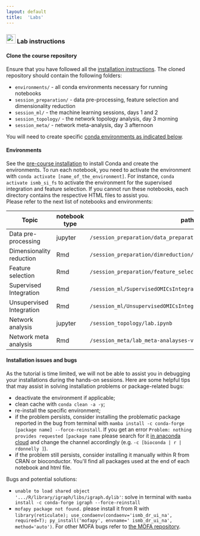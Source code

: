 ```yaml
---
layout: default
title:  'Labs'
---
```


### <img border="0" src="https://www.svgrepo.com/show/7421/computer.svg" width="25" height="25"> Lab instructions

#### Clone the course repository
  
Ensure that you have followed all the [installation instructions](./precourse.html). The cloned repository should contain the following folders:
- `environments/` - all conda environments necessary for running notebooks
- `session_preparation/` - data pre-processing, feature selection and dimensionality reduction
- `session_ml/` - the machine learning sessions, days 1 and 2
- `session_topology/` - the network topology analysis, day 3 morning
- `session_meta/` - network meta-analysis, day 3 afternoon

You will need to create specific [conda environments as indicated below](#environments).

#### Environments
See the [pre-course installation](./precourse.md) to install Conda and create the environments. To run each notebook, you need to activate the environment with `conda activate [name_of_the_environment]`. For instance, `conda activate ismb_si_fs` to activate the environment for the supervised integration and feature selection. If you cannot run these notebooks, each directory contains the respective HTML files to assist you.  
Please refer to the next list of notebooks and environments:  

| Topic			  			| notebook type	| path to notebook																	| environment name 			|
| --------------------------|---------------|-----------------------------------------------------------------------------------|---------------------------|
| Data pre-processing 		| jupyter  		| `/session_preparation/data_preparation/preprocessing.ipynb` 						| `ismb_prep` 				|
| Dimensionality reduction	| Rmd  			| `/session_preparation/dimreduction/OmicsIntegration_DimensionReduction.Rmd`		| `ismb_dr_ui_na`			|
| Feature selection			| Rmd  			| `/session_preparation/feature_selection/OmicsIntegration_FeatureSelection.Rmd`	| `ismb_si_fs`				|
| Supervised Integration 	| Rmd  			| `/session_ml/SupervisedOMICsIntegration/supervised_omics_integr_CLL.Rmd`			| `ismb_si_fs`				|
| Unsupervised Integration 	| Rmd  			| `/session_ml/UnsupervisedOMICsIntegration/UnsupervisedOMICsIntegration.Rmd`		| `ismb_dr_ui_na`			|
| Network analysis 			| jupyter  		| `/session_topology/lab.ipynb`														| `ismb_dr_ui_na`			|
| Network meta analysis 	| Rmd  			| `/session_meta/lab_meta-analayses-v2.Rmd`											| to create from within R 	|


#### Installation issues and bugs
As the tutorial is time limited, we will not be able to assist you in debugging your installations during the hands-on sessions. Here are some helpful tips that may assist in solving installation problems or package-related bugs:  
- deactivate the environment if applicable;  
- clean cache with `conda clean -a -y`;  
- re-install the specific environment;  
- if the problem persists, consider installing the problematic package reported in the bug from terminal with `mamba install -c conda-forge [package name] --force-reinstall`. If you get an error `Problem: nothing provides requested [package name` please search for it [in anaconda cloud](https://anaconda.org/) and change the channel accordingly (e.g. `-c [bioconda | r | rdonnelly ]`).
- if the problem still persists, consider installing it manually within R from CRAN or bioconductor. You'll find all packages used at the end of each notebook and html file.

Bugs and potential solutions:
- `unable to load shared object '.../R/library/igraph/libs/igraph.dylib'`: solve in terminal with `mamba install -c conda-forge igraph --force-reinstall`  
- `mofapy package not found.` please install it from R with `library(reticulate); use_condaenv(condaenv='ismb_dr_ui_na', required=T); py_install('mofapy', envname=' ismb_dr_ui_na', method='auto')`. For other MOFA bugs refer to [the MOFA repository](https://github.com/bioFAM/MOFA).
